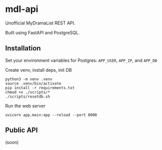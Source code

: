 # mdl-api
Unofficial MyDramaList REST API.

Built using FastAPI and PostgreSQL.

## Installation
Set your environment variables for Postgres: `APP_USER`, `APP_IP`, and `APP_DB`  

Create venv, install deps, init DB  
```
python3 -m venv .venv
source .venv/bin/activate
pip install -r requirements.txt
chmod +x ./scripts/*
./scripts/resetdb.sh
```

Run the web server  

```
uvicorn app.main:app --reload --port 8000
```

## Public API
(soon)
